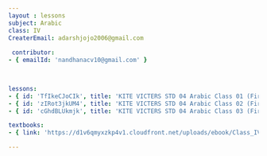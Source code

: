 ```yaml
--- 
layout : lessons 
subject: Arabic
class: IV
CreaterEmail: adarshjojo2006@gmail.com
 
 contributor: 
- { emailId: 'nandhanacv10@gmail.com' }


 
lessons: 
- { id: 'TfIkeCJoCIk', title: 'KITE VICTERS STD 04 Arabic Class 01 (First Bell-ഫസ്റ്റ് ബെല്‍)' }
- { id: 'zIRot3jkUM4', title: 'KITE VICTERS STD 04 Arabic Class 02 (First Bell-ഫസ്റ്റ് ബെല്‍)' }
- { id: 'cGhdBLUkmjk', title: 'KITE VICTERS STD 04 Arabic Class 03 (First Bell-ഫസ്റ്റ് ബെല്‍)' }

textbooks:
- { link: 'https://d1v6qmyxzkp4v1.cloudfront.net/uploads/ebook/Class_IV/KeralaReaderArabic/KeralaReaderArabic.pdf', title: 'Arabic' , medium: ' ' }

--- 
```

